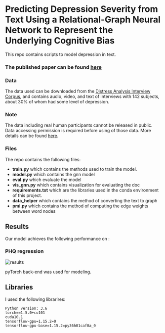 # Predicting Depression Severity from Text Using a Relational-Graph Neural Network to Represent the Underlying Cognitive Bias
This repo contains scripts to model depression in text.
### The published paper can be found [here](https://github.com/sword-ace/GNN_4_regression/blob/37fd5cf4a588f9018e593f26e5e442b54365e732/DLG-AAAI21.pdf)

### Data
The data used can be downloaded from the [Distress Analysis Interview Corpus](http://dcapswoz.ict.usc.edu/), and contains audio, video, and text of interviews with 142 subjects, about 30% of whom had some level of depression.

### Note
The data including real human participants cannot be released in public. Data accessing permission is required before using of those data. More details can be found [here](http://dcapswoz.ict.usc.edu/).

### Files
The repo contains the following files:

- **train.py** which contains the methods used to train the model.
- **model.py** which contains the gnn model
- **eval.py**  which evaluate the model
- **vis_gnn.py** which contains visualization for evaluating the doc
- **requirements.txt** which are the libraries used in the conda environment of this project.
- **data_helper** which contains the method of converting the text to graph
- **pmi.py** which contains the method of computing the edge weights between word nodes

## Results

Our model achieves the following performance on :

### PHQ regression

![results](res1.jpg)

<!--### Loss Curve-->
<!---->
<!--![loss](./resulta/2.jpg)-->

pyTorch back-end was used for modeling.

## Libraries
I used the following librarires:
```
Python version: 3.6
torch==1.5.0+cu101
cuda10.1
tensorflow-gpu=1.15.2=0
tensorflow-gpu-base=1.15.2=py36h01caf0a_0
```
